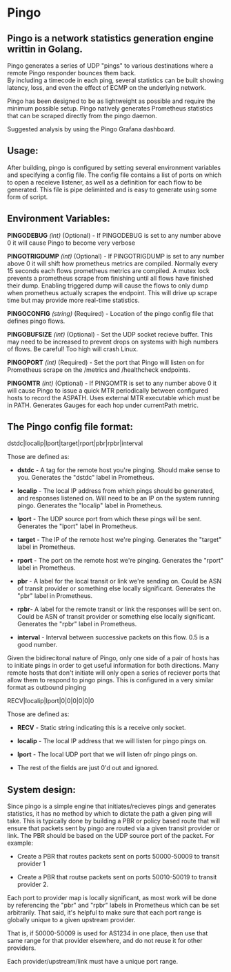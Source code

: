 # Pingo

## Pingo is a network statistics generation engine writtin in Golang.

Pingo generates a series of UDP "pings" to various destinations where a remote Pingo responder bounces them back.  
By including a timecode in each ping, several statistics can be built showing latency, loss, and even the effect of ECMP on the underlying network.

Pingo has been designed to be as lightweight as possible and require the minimum possible setup. Pingo natively generates Prometheus statistics that can be scraped directly from the pingo daemon. 

Suggested analysis by using the Pingo Grafana dashboard. 

## Usage:

After building, pingo is configured by setting several environment variables and specifying a config file.  The config file contains a list of ports on which to open a receieve listener, as well as a definition for each flow
to be generated. This file is pipe deliminted and is easy to generate using some form of script. 

## Environment Variables:

**PINGODEBUG** _(int)_ (Optional) - If PINGODEBUG is set to any number above 0 it will cause Pingo to become very verbose

**PINGOTRIGDUMP** _(int)_ (Optional) - If PINGOTRIGDUMP is set to any number above 0 it will shift how prometheus metrics are compiled.  Normally every 15 seconds each flows prometheus metrics are compiled.  A mutex lock prevents a prometheus scrape from finishing until all flows have finished their dump. Enabling triggered dump will cause the flows to only dump when prometheus actually scrapes the endpoint.  This will drive up scrape time but may provide more real-time statistics.

**PINGOCONFIG** _(string)_ (Required) - Location of the pingo config file that defines pingo flows. 

**PINGOBUFSIZE** _(int)_ (Optional) - Set the UDP socket recieve buffer.  This may need to be increased to prevent drops on systems with high numbers of flows.  Be careful! Too high will crash Linux.

**PINGOPORT** _(int)_ (Required) - Set the port that Pingo will listen on for Prometheus scrape on the /metrics and /healthcheck endpoints.

**PINGOMTR** _(int)_ (Optional) - If PINGOMTR is set to any number above 0 it will cause Pingo to issue a quick MTR periodically between configured hosts to record the ASPATH. Uses external MTR executable which must be in PATH. Generates Gauges for each hop under currentPath metric. 



## The Pingo config file format:

dstdc|localip|lport|target|rport|pbr|rpbr|interval

Those are defined as:

- **dstdc** - A tag for the remote host you're pinging. Should make sense to you.  Generates the "dstdc" label in Prometheus.

- **localip** - The local IP address from which pings should be generated, and responses listened on.  Will need to be an IP on the system running pingo.  Generates the "localip" label in Prometheus.

- **lport** - The UDP source port from which these pings will be sent. Generates the "lport" label in Prometheus.

- **target** - The IP of the remote host we're pinging. Generates the "target" label in Prometheus.

- **rport** - The port on the remote host we're pinging. Generates the "rport" label in Prometheus.

- **pbr** - A label for the local transit or link we're sending on. Could be ASN of transit provider or something else locally significant. Generates the "pbr" label in Prometheus.

- **rpbr**- A label for the remote transit or link the responses will be sent on. Could be ASN of transit provider or something else locally significant. Generates the "rpbr" label in Prometheus.

- **interval** - Interval between successive packets on this flow.  0.5 is a good number. 


Given the bidirecitonal nature of Pingo, only one side of a pair of hosts has to initiate pings in order to get useful information for both directions.  Many remote hosts that don't initiate will only open a series of reciever
ports that allow them to respond to pingo pings.  This is configured in a very similar format as outbound pinging

RECV|localip|lport|0|0|0|0|0|0

Those are defined as:

- **RECV** - Static string indicating this is a receive only socket. 

- **localip** - The local IP address that we will listen for pingo pings on. 

- **lport** - The local UDP port that we will listen ofr pingo pings on. 

* The rest of the fields are just 0'd out and ignored. 

## System design:

Since pingo is a simple engine that initiates/recieves pings and generates statistics, it has no method by which to dictate the path a given ping will take.  This is typically done by building a PBR or policy based route that will ensure that packets sent by pingo are routed via a given transit provider or link.  The PBR should be based on the UDP source port of the packet.  For example:


- Create a PBR that routes packets sent on ports 50000-50009 to transit provider 1

- Create a PBR that routse packets sent on ports 50010-50019 to transit provider 2. 


Each port to provider map is locally significant, as most work will be done by referencing the "pbr" and "rpbr" labels in Prometheus which can be set arbitrarily. That said, it's helpful to make sure that each port range is globally unique to a given upstream provider.  

That is, if 50000-50009 is used for AS1234 in one place, then use that same range for that provider elsewhere, and do not reuse it for other providers.   

Each provider/upstream/link must have a unique port range. 
